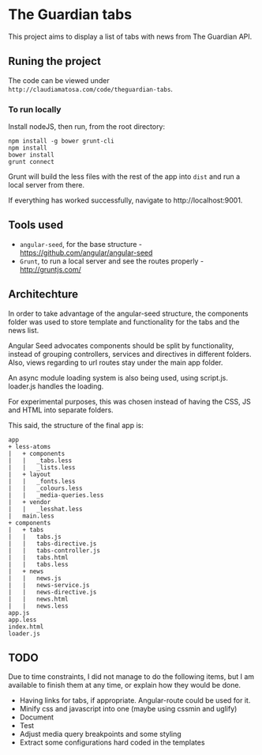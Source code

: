 # The Guardian tabs

This project aims to display a list of tabs with news from The Guardian API.

## Runing the project

The code can be viewed under `http://claudiamatosa.com/code/theguardian-tabs`.

### To run locally

Install nodeJS, then run, from the root directory:

    npm install -g bower grunt-cli
    npm install
    bower install
    grunt connect

Grunt will build the less files with the rest of the app into `dist` and run a local
server from there.

If everything has worked successfully, navigate to http://localhost:9001.

## Tools used

- `angular-seed`, for the base structure - https://github.com/angular/angular-seed
- `Grunt`, to run a local server and see the routes properly - http://gruntjs.com/

## Architechture

In order to take advantage of the angular-seed structure, the components folder
was used to store template and functionality for the tabs and the news list.

Angular Seed advocates components should be split by functionality, instead of grouping
controllers, services and directives in different folders. Also, views regarding
to url routes stay under the main app folder.

An async module loading system is also being used, using script.js. loader.js handles the
loading.

For experimental purposes, this was chosen instead of having the CSS, JS and HTML into
separate folders.

This said, the structure of the final app is:

    app
    + less-atoms
    |   + components
    |   |   _tabs.less
    |   |   _lists.less
    |   + layout
    |   |   _fonts.less
    |   |   _colours.less
    |   |   _media-queries.less
    |   + vendor
    |   |   _lesshat.less
    |   main.less
    + components
    |   + tabs
    |   |   tabs.js
    |   |   tabs-directive.js
    |   |   tabs-controller.js
    |   |   tabs.html
    |   |   tabs.less
    |   + news
    |   |   news.js
    |   |   news-service.js
    |   |   news-directive.js
    |   |   news.html
    |   |   news.less
    app.js
    app.less
    index.html
    loader.js


## TODO

Due to time constraints, I did not manage to do the following items, but I am
available to finish them at any time, or explain how they would be done.

- Having links for tabs, if appropriate. Angular-route could be used for it.
- Minify css and javascript into one (maybe using cssmin and uglify)
- Document
- Test
- Adjust media query breakpoints and some styling
- Extract some configurations hard coded in the templates


